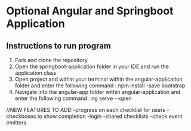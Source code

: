# Optional Angular and Springboot Application

## Instructions to run program

1. Fork and clone the repository.
2. Open the springboot-application folder in your IDE and run the application class
3. Open project and within your terminal within the angular-application folder and 
   enter the following command : npm install -save bootstrap
4. Navigate into the angular-app folder within angular-application and enter
   the following command : ng serve --open

//NEW FEATURES TO ADD
-progress on each checklist for users
-checkboxes to show completion
-login
   -shared checklists
-check event emitters
